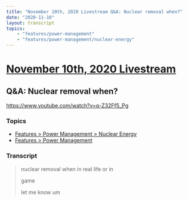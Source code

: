 ```yaml
---
title: "November 10th, 2020 Livestream Q&A: Nuclear removal when?"
date: "2020-11-10"
layout: transcript
topics:
    - "features/power-management"
    - "features/power-management/nuclear-energy"
---
```

# [November 10th, 2020 Livestream](../2020-11-10.md)
## Q&A: Nuclear removal when?
https://www.youtube.com/watch?v=q-Z32Ff5_Pg

### Topics
* [Features > Power Management > Nuclear Energy](../topics/features/power-management/nuclear-energy.md)
* [Features > Power Management](../topics/features/power-management.md)

### Transcript

> nuclear removal when in real life or in
> 
> game
> 
> let me know um
> 
